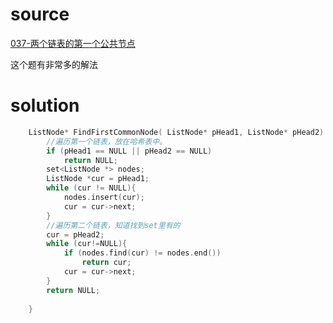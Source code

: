 # source
[037-两个链表的第一个公共节点](https://github.com/gatieme/CodingInterviews/tree/master/037-%E4%B8%A4%E4%B8%AA%E9%93%BE%E8%A1%A8%E7%9A%84%E7%AC%AC%E4%B8%80%E4%B8%AA%E5%85%AC%E5%85%B1%E7%BB%93%E7%82%B9)

这个题有非常多的解法
# solution

```cpp
    ListNode* FindFirstCommonNode( ListNode* pHead1, ListNode* pHead2) {
        //遍历第一个链表，放在哈希表中。
        if (pHead1 == NULL || pHead2 == NULL)
            return NULL;
        set<ListNode *> nodes;
        ListNode *cur = pHead1;
        while (cur != NULL){
            nodes.insert(cur);
            cur = cur->next;
        }
        //遍历第二个链表，知道找到set里有的
        cur = pHead2;
        while (cur!=NULL){
            if (nodes.find(cur) != nodes.end())
                return cur;
            cur = cur->next;
        }
        return NULL;
            
    }
```
